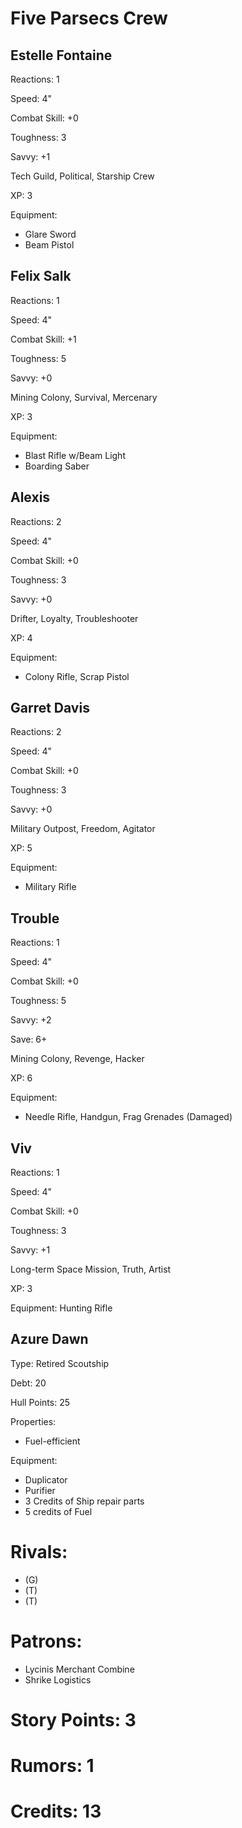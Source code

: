 # Five Parsecs Crew


## Estelle Fontaine

Reactions: 1

Speed: 4"

Combat Skill: +0

Toughness: 3

Savvy: +1

Tech Guild, Political, Starship Crew

XP: 3

Equipment:
- Glare Sword
- Beam Pistol


## Felix Salk

Reactions: 1

Speed: 4"

Combat Skill: +1

Toughness: 5

Savvy: +0

Mining Colony, Survival, Mercenary

XP: 3

Equipment:
- Blast Rifle w/Beam Light
- Boarding Saber


## Alexis

Reactions: 2

Speed: 4"

Combat Skill: +0

Toughness: 3

Savvy: +0

Drifter, Loyalty, Troubleshooter

XP: 4

Equipment:
- Colony Rifle, Scrap Pistol


## Garret Davis

Reactions: 2

Speed: 4"

Combat Skill: +0

Toughness: 3

Savvy: +0

Military Outpost, Freedom, Agitator

XP: 5

Equipment:
- Military Rifle


## Trouble

Reactions: 1

Speed: 4"

Combat Skill: +0

Toughness: 5

Savvy: +2

Save: 6+

Mining Colony, Revenge, Hacker

XP: 6

Equipment:
- Needle Rifle, Handgun, Frag Grenades (Damaged)


## Viv

Reactions: 1

Speed: 4"

Combat Skill: +0

Toughness: 3

Savvy: +1

Long-term Space Mission, Truth, Artist

XP: 3

Equipment: Hunting Rifle

## Azure Dawn
Type: Retired Scoutship

Debt: 20

Hull Points: 25

Properties:
- Fuel-efficient

Equipment:
- Duplicator
- Purifier
- 3 Credits of Ship repair parts
- 5 credits of Fuel

# Rivals:
- (G)
- (T)
- (T)

# Patrons:
- Lycinis Merchant Combine
- Shrike Logistics

# Story Points: 3

# Rumors: 1

# Credits: 13

